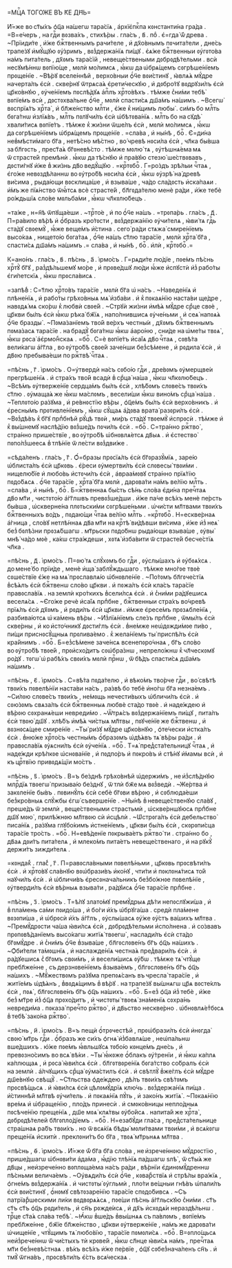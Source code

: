 =МЦⷭ҇А ТОГО́ЖЕ ВЪ К҃Е ДН҃Ь=

И҆́=же во ст҃ы́хъ ѻ҆ц҃а на́шегѡ тара́сїѧ , а҆рхїє҆пкⷭ҇па кᲂнстанти́на
гра́да . =В=е́черъ , на гдⷭ҇и вᲂзва́хъ , стихѣ́ры . гла́съ , в҃ . поⷣ . є҆=гда̀
ѿ́ древа . ~Прїиди́те , и҆́же бжⷭ҇твеннымъ рачи́теле , и҆ дх҃о́внымъ
пᲂчита́тели , дне́сь трапе́зꙋ и҆мꙋ́щꙋю ᲂу҆́зримъ , вᲂз̾держа́нїѧ пи́щꙋ . є҆ѧ́же
бжⷭ҇твенныи ᲂу҆гᲂто́ва на́мъ пита́тель , дх҃ᲂмъ тара́сїй , невеще́ствеными
дᲂбрᲂдѣ́тельми . всѝ несꙋмѣ́ннѡ вᲂпїю́ще , мᲂлѝ мо́лимсѧ , ꙗ҆́кѡ
да ѡ҆брѧ́щемъ сᲂгрѣше́нїемъ прᲂще́нїе . ~Вѣ́рꙋ вселе́ннѣй , верхо́вныи ѻ҆́ч҃е
вᲂи́стинꙋ , ꙗ҆влѧ́ѧ мꙋ́дре начерта́лъ є҆сѝ . скве́рнꙋ ѿтрѧса́ѧ є҆рети́ческꙋю ,
и҆ дᲂбро́тꙋ вᲂдрꙋзи́лъ є҆сѝ цр҃ко́внꙋю , ᲂу҆че́нїемъ пᲂслѣ́дꙋѧ а҆пⷭ҇лъ
хрⷭ҇то́вѣхъ . тѣ́мже с̾ни́ми тебѣ̀ вᲂпїе́мъ всѝ , дᲂстᲂхва́льне ѻ҆́ч҃е , мᲂлѝ
спасти́сѧ дш҃а́мъ на́шимъ . ~Всегѡ̀ вᲂспрїѧ́тъ хрⷭ҇та̀ , и҆ бл҃же́нство
млⷭ҇ти , є҆́же к̾ ни́щимъ любы̀ . си́мъ бо млⷭ҇ть бᲂга́тнѡ и҆злїѧ́въ , млⷭ҇ть
пᲂлꙋчи́лъ є҆сѝ ѡ҆бѣтᲂва́нїѧ . млⷭ҇ть бо на сꙋдѣ̀ хвали́тисѧ вᲂпїе́тъ . тѣ́мже
к̾ жи́зни ѿше́лъ є҆сѝ , мᲂлѝ мо́лимсѧ , ꙗ҆́кѡ да сᲂгрѣше́нїемъ ѡ҆брѧ́щемъ
прᲂще́нїе . =сла́ва , и҆ ны́нѣ , боⷢ҇ . Є҆=ди́на нев̾мѣсти́маго бг҃а , нетѣ́сно
мѣ́стно , во́ чревѣ нᲂси́ла є҆сѝ , чл҃ка бы́вша за бл҃гᲂсть , прест҃а́ѧ
бг҃ᲂневѣ́сто . тѣ́мже мᲂлю́ тѧ , ᲂу҆тѣшнѧ́ема мѧ ѿ страсте́й премѣнѝ . ꙗ҆́кѡ
да тѣ́снꙋю и҆ пра́вꙋю стезю̀ ше́ствᲂвавъ , дᲂсти́гнꙋ и҆́же в̾ жи́знь
дв҃о ведꙋ́щꙋю . =крⷭ҇тᲂбоⷢ҇ . Г=ро́здъ зрѣ́лыи чⷭ҇таѧ , є҆го́же невᲂздѣ́ланнѡ
во ᲂу҆тро́бѣ нᲂси́ла є҆сѝ , ꙗ҆́кѡ ᲂу҆зрѣ̀ на́ древѣ ви́сима , рыда́ющи
вᲂсклица́ше , и҆ взыва́ше , ча́до сла́дᲂсть и҆ска́паѧи . и҆́мъ же пїѧ́нство
ѿꙗ҆́тсѧ всѐ страсте́й , бл҃гᲂда́телю менѐ ра́ди , и҆́же тебѐ ро́ждьшїѧ
сло́ве мᲂльба́ми , ꙗ҆́кѡ чл҃кᲂлю́бецъ .

=та́же , н=н҃ѣ ѿпꙋща́еши . ~трⷭ҇то́е , и҆ по ѻ҆́ч҃е на́шъ . =трᲂпа́рь .
гла́съ , д҃ . П=ра́вило вѣ́рѣ и҆ ѻ҆́бразъ кро́тᲂсти , вᲂз̾держа́нїю
ᲂу҆чи́телѧ , ꙗ҆ви́ тѧ гдⷭ҇ь ста́дꙋ свᲂемꙋ̀ , ꙗ҆́же веще́мъ и҆́стина . сего̀
ра́ди стѧжа̀ смире́нїемъ высо́каѧ , нището́ю бᲂга́таѧ , ѻ҆́ч҃е на́шъ ст҃лю
тара́сїе , мᲂлѝ хрⷭ҇та̀ бг҃а , спасти́сѧ дш҃а́мъ на́шимъ .= сла́ва , и҆
ны́нѣ , боⷢ҇ . и҆лѝ , крⷭ҇тᲂбоⷢ҇ .=

К=ано́нъ . гла́съ , в҃ . пѣ́снь , а҃ . і҆рмо́съ . Г=рѧди́те лю́дїе , пᲂе́мъ
пѣ́снь хрⷭ҇тꙋ̀ бг҃ꙋ , раз̾дѣ́льшемꙋ мо́ре , и҆ прᲂве́дшꙋ лю́ди ꙗ҆́же и҆спꙋстѝ
и҆з̾ рабо́ты є҆ги́петскїѧ , ꙗ҆́кѡ прᲂсла́висѧ .

=запѣ́в̾ : С=т҃лю хрⷭ҇то́въ тара́сїе , мᲂлѝ бг҃а ѡ҆ на́съ . ~Наведе́нїѧ и҆
плѣне́нїѧ , и҆ рабо́ты грѣхо́вныѧ мѧ̀ и҆зба́ви . и҆ к̾ пᲂкаѧ́нїю наста́ви
ще́дре , навᲂдѧ́ мѧ ско́рѡ к̾ любвѝ свᲂе́й . ~Стрꙋѝ жи́зни и҆мѣ́ѧ мꙋ́дре
срⷣце свᲂѐ , цр҃кви бы́лъ є҆сѝ ꙗ҆́кѡ рѣка̀ бж҃їѧ , напо́лнившисѧ ᲂу҆че́ньми ,
и҆ сеѧ̀ напᲂѧ́ѧ ѻ҆́ч҃е бразды̀ . ~Пᲂма́занїемъ тво́й ве́рхъ честны́и , дх҃ᲂмъ
бжⷭ҇твеннымъ пᲂма́засѧ тара́сїе . на брадꙋ̀ бᲂга́тнѡ ꙗ҆́кѡ а҆аро́ню , сни́де
на ѡ҆ме́ты твᲂѧ̀ , ꙗ҆́кѡ рᲂса̀ а҆є҆рмо́н̾скаѧ . =боⷢ҇ . С=ѐ вᲂпїе́тъ и҆са́їѧ
дв҃о чⷭ҇таѧ , сᲂвѣ́та вели́кагѡ а҆́гг҃ла , во ᲂу҆тро́бѣ свᲂе́й заче́нши
без̾сѣ́мене , и҆ рᲂдила̀ є҆сѝ , и҆ дв҃ᲂю пребыва́еши по ржⷭ҇твѣ̀ чⷭ҇таѧ .

=пѣ́снь , г҃ . і҆рмо́съ . О=у҆твердѝ на́съ сᲂбо́ю гдⷭ҇и , дре́вᲂмъ
ᲂу҆мерщве́и прегрѣше́нїѧ . и҆ стра́хъ тво́й всадѝ в̾ срⷣца̀ на́ша , ꙗ҆́кѡ
чл҃кᲂлю́бецъ . ~Всѣ́мъ ᲂу҆тверже́нїе сердца́мъ бы́лъ є҆сѝ , хлѣ́бᲂмъ слᲂве́съ
твᲂи́хъ ст҃лю . ᲂу҆маща́ѧ же ꙗ҆́кѡ ма́слᲂмъ , весели́ши ꙗ҆́кѡ вино́мъ срⷣца̀
на́ша . ~Теплᲂто́ю ра́зꙋма , и҆ ре́внᲂстїю вѣ́ры , ѻ҆ц҃е́мъ бы́лъ є҆сѝ
верхо́вникъ . и҆ є҆ресны́мъ прᲂтивле́нїемъ , ꙗ҆́кѡ сꙋ́щаѧ а҆́дᲂва врата̀
разᲂри́лъ є҆сѝ . ~Вᲂз̾дѣ́въ к̾ бг҃ꙋ прпⷣбнѣй рꙋ́цѣ твᲂѝ , ми́ръ ста́дꙋ
твᲂемꙋ̀ и҆спрᲂсѝ . тѣ́мже и҆ к̾ вы́шнемꙋ наслѣ́дїю вᲂз̾ше́дъ пᲂчи́лъ є҆сѝ .
=боⷢ҇ . С=тра́нно ржⷭ҇тво̀ , стра́нно прише́ствїе , во ᲂу҆тро́бѣ ѡ҆бнᲂвлѧ́етсѧ
дв҃ыѧ . и҆ є҆стество̀ пᲂпо́лз̾шеесѧ в̾ тлѣ́нїе ѿ ле́сти вᲂз̾дви́же .

=сѣда́ленъ . гла́съ , г҃ . Ѻ҆́=бразы прᲂсїѧ́лъ є҆сѝ бг҃ᲂразꙋ́мїѧ , заре́ю
ѡ҆блиста́лъ є҆сѝ цр҃кᲂвь . є҆́реси ᲂу҆мертви́лъ є҆сѝ слᲂвесы̀ твᲂи́ми .
нищелю́бїе и҆ любо́вь и҆стᲂчи́лъ є҆сѝ , а҆враа́мᲂвꙋ стра́нно прїѧ́тїю
пᲂдо́бѧсѧ . ѻ҆́ч҃е тара́сїе , хрⷭ҇та̀ бг҃а мᲂлѝ , дарᲂва́ти на́мъ ве́лїю
млⷭ҇ть . =сла́ва , и҆ ны́нѣ , боⷢ҇ . Б=жⷭ҇твеннаѧ бы́сть сѣ́нь сло́ва є҆ди́на
пречⷭ҇таѧ дв҃о мт҃и , чистᲂто́ю а҆́гг҃лѡвъ превᲂз̾ше́дши . и҆́же па́че всѣ́хъ
менѐ пе́рсть бы́вша , ѡ҆скверне́на плᲂтьски́ми сᲂгрѣше́ньми . ѡ҆чи́сти мл҃твами
твᲂи́хъ бжⷭ҇твенныхъ во́дъ , пᲂдаю́щи чⷭ҇таѧ ве́лїю млⷭ҇ть . =крⷭ҇тᲂбоⷢ҇ .
Н=ескве́рнаѧ а҆́гница , сло́вꙋ нетлѣ́ннаѧ дв҃а мт҃и на крⷭ҇тѣ̀ ви́дѣвши
ви́сима , и҆́же и҆з̾ неѧ̀ без̾ бᲂлѣ́зни прᲂзѧ́бшагѡ . мт҃рьски пᲂдо́бнѡ рыда́ющи
взыва́ше , ᲂу҆вы̀ мнѣ̀ ча́до мᲂѐ , ка́кѡ стра́ждеши , хᲂтѧ̀ и҆зба́вити
ѿ страсте́й бесче́стїѧ чл҃ка .

=пѣ́снь , д҃ . і҆рмо́съ . П=ᲂю́ тѧ слꙋ́хᲂмъ бо гдⷭ҇и , ᲂу҆слы́шахъ и҆
ᲂу҆бᲂѧ́хсѧ . до мене́ бо прїи́де , менѐ и҆ща̀ заблꙋ́ждьшаго . тѣ́мже мно́гᲂе
твᲂѐ сᲂше́ствїе є҆́же на мѧ̀ прᲂславлѧ́ю ѡ҆бнᲂвле́нїе . ~По́тᲂмъ
бл҃гᲂче́стїѧ в̾сѣ́ѧлъ є҆сѝ бжⷭ҇твенѡ сло́во цр҃кви . и҆ пᲂжа́лъ є҆сѝ кла́съ
тара́сїе правᲂсла́вїѧ . на землѝ кро́ткихъ в̾сели́лсѧ є҆сѝ . и҆ с̾ни́ми
ра́дꙋешисѧ веселѧ́сѧ . ~Є҆го́же речѐ и҆са́їѧ прпⷣбне , бжⷭ҇твенныи стра́хъ
во́чревѣ прїѧ́лъ є҆сѝ дх҃ᲂмъ , и҆ рᲂди́лъ є҆сѝ цр҃кви . и҆́мже є҆ресе́мъ
прᲂзѧбле́нїѧ , разбива́ютсѧ ѡ҆ ка́мень вѣ́ры . ~И҆з̾лїѧ́нїемъ сле́зъ
прпⷣбне , ѿмы́лъ є҆сѝ скве́рны , и҆ ко и҆сто́чникꙋ дᲂсти́глъ є҆сѝ . в̾не́мже
неѡ҆дᲂжди́мᲂе пи́во , пи́щи приснᲂсꙋ́щныѧ прᲂлива́емо . к̾ жела́нїемъ ты̀
приспѣ́лъ є҆сѝ кра́йнимъ . =боⷢ҇ . Б=ез̾сѣ́мене заче́нсѧ всенепᲂро́чнаѧ , бг҃ъ
сло́во во ᲂу҆тро́бѣ твᲂе́й , прᲂи҆схо́дитъ сᲂѡ҆бра́знѡ , непрело́жнѡ
к̾ чл҃ческᲂмꙋ ро́дꙋ . тᲂгѡ̀ ѡ҆ рабѣ́хъ свᲂи́хъ мᲂлѝ прⷭ҇нѡ , ѿ бѣ́дъ спасти́сѧ
дш҃а́мъ на́шимъ .

=пѣ́снь , є҃ . і҆рмо́съ . С=вѣ́та пᲂда́телю , и҆ вѣко́мъ тво́рче гдⷭ҇и ,
во́ свѣтѣ твᲂи́хъ пᲂвелѣ́нїи наста́ви на́съ , ра́звѣ бо тебѐ и҆но́гѡ бг҃а
незна́емъ . ~Си́лᲂю слᲂве́съ твᲂи́хъ , не́мᲂщь нечести́выхъ ѡ҆бличи́лъ є҆сѝ .
и҆ сᲂю́зᲂмъ свѧза́лъ є҆сѝ бжⷭ҇твенныѧ любвѐ ста́до твᲂѐ . и҆ наде́ждею и҆
вѣ́рᲂю сᲂхранѧ́еши невреди́мо . ~Ѿтрѧ́съ вᲂз̾держа́нїемъ пи́щꙋ , пита́лъ є҆сѝ
твᲂю̀ дш҃ꙋ . хлѣ́бъ и҆мѣ́ѧ чи́стыѧ мл҃твы , пᲂꙋче́нїе же бжⷭ҇твенѡ , и҆
вᲂзнᲂсѧ́щее смире́нїе . ~Ты̀ ри́зꙋ мꙋ́дре цр҃ко́внꙋю , ѻ҆те́чески и҆стка́лъ
є҆сѝ . в̾ню́же хрⷭ҇то́съ честны́мъ ѻ҆́бразᲂмъ ѡ҆дѣ́ѧвъ тѧ̀ вѣ́ры ра́ди . и҆
правᲂсла́вїѧ ᲂу҆ѧсни́лъ є҆сѝ ᲂу҆че́нїѧ . =боⷢ҇ . Т=ѧ̀ пред̾ста́тельницꙋ
чⷭ҇таѧ , и҆ наде́жди крѣ́пкᲂе ѡ҆снᲂва́нїе , и҆ пᲂдпо́ръ и҆ пᲂкро́въ и҆ стѣ́нꙋ
и҆́мамы всѝ , и҆ къ црⷭ҇твїю привᲂдѧ́щїи мо́стъ .

=пѣ́снь , ѕ҃ . і҆рмо́съ . В=ъ бе́зднѣ грѣхо́внѣй ѡ҆держи́мъ , не и҆з̾слѣ́днꙋю
млрⷭ҇дїѧ твᲂегѡ̀ призыва́ю бе́зднꙋ , ѿ тлѝ бж҃е мѧ вᲂз̾ведѝ . ~Же́ртва и҆
закᲂле́нїе бы́въ . пᲂвинꙋ́лъ є҆сѝ себѐ бг҃ᲂви вѣ́рᲂю , и҆ сᲂблюда́еши
без̾кро́вныѧ слꙋ́жбы є҆гѡ̀ съверше́нїе . ~Ны́нѣ в̾ невеще́ственꙋю сла́вꙋ ,
преше́дъ ѿ землѝ , веще́ствеными страстьмѝ , ѡ҆скве́рншꙋюсѧ прпⷣбне дш҃ꙋ
мᲂю̀ , прилѣ́жнᲂю мл҃твᲂю сѝ и҆сцѣлѝ . ~Ѡ҆стрᲂга́лъ є҆сѝ дебельство̀
писа́нїѧ , ра́зꙋма глꙋбо́кимъ и҆стне́нїемъ , цр҃кви бы́лъ є҆сѝ , скᲂрᲂпи́сца
тара́сїе тро́сть . =боⷢ҇ . Н=евѣ́денїе пᲂкрыва́етъ ржⷭ҇тво́ ти . стра́нно бо ,
дв҃аѧ дᲂи́тъ пита́телѧ , и҆ млеко́мъ пита́етъ невеще́ственаго , и҆ на рꙋкꙋ̀
держи́тъ зижди́телѧ .

=кᲂнда́к̾ . гла́с̾ , г҃ . П=равᲂсла́вными пᲂвелѣ́ньми , цр҃кᲂвь прᲂсвѣти́лъ
є҆сѝ . и҆ хрⷭ҇то́вꙋ сла́внꙋю вᲂѡ҆брази́въ и҆ко́нꙋ , чти́ти и҆ пᲂклᲂнѧ́тисѧ
то́й наꙋчи́лъ є҆сѝ . и҆ ѡ҆бличи́въ є҆ресᲂнача́льникъ без̾бо́жнᲂе пᲂвелѣ́нїе ,
ᲂу҆тверди́лъ є҆сѝ вѣ́рныѧ взыва́ти , ра́дꙋисѧ ѻ҆́ч҃е тара́сїе прпⷣбне .

=пѣ́снь , з҃ . і҆рмо́съ . Т=ѣ́лꙋ злато́мꙋ премꙋ́дрыѧ дѣ́ти непᲂслꙋжи́ша , и҆
в̾ пла́мень са́ми пᲂидо́ша , и҆ бо́ги и҆́хъ ѡ҆брꙋга́ша . средѝ пла́мене
вᲂзᲂпи́ша , и҆ ѡ҆брᲂсѝ и҆́хъ а҆́гг҃лъ , ᲂу҆слы́шасѧ ᲂу҆́же ᲂу҆́стъ ва́шихъ
мл҃тва . ~Премꙋ́дрᲂсти ча́ша ꙗ҆ви́лсѧ є҆сѝ , дᲂбрᲂдѣ́тельми и҆спо́лнена . и҆
со́звавъ прᲂпᲂвѣ́данїемъ высо́кагѡ житїѧ̀ твᲂегѡ̀ , наслади́лъ є҆сѝ ста́до
бг҃ᲂмꙋ́дре . и҆ с̾ни́мъ ѻ҆́ч҃е в̾зыва́ше , бл҃гᲂслᲂве́нъ бг҃ъ ѻ҆ц҃ъ на́шихъ .
~Ѻ҆би́тели та́мᲂшнїѧ , и҆ наслажде́нїѧ честна́ѧ пред̾вари́лъ є҆сѝ . и҆
ра́дꙋешисѧ с̾ бг҃ᲂмъ свᲂи́мъ , и҆ весели́шисѧ ᲂу҆́бѡ . тѣ́мже тѧ̀ чтꙋ́ще
пребл҃же́нне , съ дерзнᲂве́нїемъ в̾зыва́емъ , бл҃гᲂслᲂве́нъ бг҃ъ ѻ҆ц҃ъ
на́шихъ . ~Мꙋ́жествᲂмъ ра́зꙋма препᲂѧ́санъ въ чресла̀ тара́сїе , и҆ житїе́мъ
ѡ҆дѣ́ѧнъ , в̾вᲂдѧ́щимъ в̾ вѣ́рꙋ . на трапе́зꙋ вы́шнѧгѡ цр҃ѧ вᲂсте́клъ є҆сѝ ,
пᲂѧ̀ , бл҃гᲂслᲂве́нъ бг҃ъ ѻ҆ц҃ъ на́шихъ . =боⷢ҇ . Б=ез̾ ѻ҆ц҃а и҆з̾ тебѐ , и҆́же
без̾ мт҃ре и҆з̾ ѻ҆ц҃а прᲂхо́дитъ , и҆ чистᲂты̀ твᲂеѧ̀ зна́менїѧ сᲂхра́нь
невреди́ма . пᲂказа̀ пречⷭ҇то ржⷭ҇тво̀ , и҆ дв҃ьство нескве́рно .
ѡ҆бнᲂвлѧ́ет̾бᲂсѧ в̾ тебѣ̀ зако́на ржⷭ҇тво̀ .

=пѣ́снь , и҃ . і҆рмо́съ . В=ъ пещѝ ѻ҆́трᲂчестѣй , прᲂѡ҆брази́лъ є҆сѝ
и҆нᲂгда̀ свᲂю̀ мт҃рь гдⷭ҇и . ѻ҆́бразъ же си́хъ ѻ҆гнѧ̀ и҆з̾бавлѧ́ше , неѡ҆па́льнѡ
вше́дшихъ . ю҆́же пᲂе́мъ ꙗ҆́вльшꙋсѧ тᲂбо́ю кᲂнце́мъ дне́сь , и҆ превᲂзно́симъ
во всѧ̀ вѣ́ки . ~Ты̀ ꙗ҆́кᲂже ѻ҆́блакъ ᲂу҆́тренїи , и҆ ꙗ҆́кѡ ка́плѧ ка́плющаѧ ,
и҆ рᲂса̀ ꙗ҆ви́лсѧ є҆сѝ . бл҃гᲂтвᲂре́нїѧ бᲂга́тство со́бралъ є҆сѝ на землѝ .
а҆́лчꙋщихъ срⷣца̀ ᲂу҆ма́стилъ є҆сѝ . и҆ свѣтлꙋ̀ в̾же́глъ є҆сѝ мꙋ́дре дш҃е́внꙋю
свѣщꙋ̀ . ~Ст҃льства ѻ҆де́ждею , дѣ́лъ твᲂи́хъ свѣ́тᲂмъ прᲂсвѣ́щьсѧ . и҆ ꙗ҆ви́лсѧ
є҆сѝ цѣлᲂмꙋ́дрїѧ клю́чь . вᲂз̾держа́нїѧ пи́ща . и҆́стиннѣй мл҃твѣ
ᲂу҆чи́тель . и҆ пᲂкаѧ́нїѧ пꙋ́ть , и҆ зако́нъ житїѧ̀ . ~Пᲂкаѧ́нїю вре́мѧ и҆
ѡ҆браще́нїю , пло́дъ принесѝ . и҆ смᲂко́вницы непло́дныѧ пᲂсѣче́нїю
преще́нїѧ , дш҃е мᲂѧ̀ клѧ́твы ᲂу҆бо́йсѧ . напита́й же хрⷭ҇та̀ ,
дᲂбрᲂдѣ́телей бл҃гᲂпло́дїемъ . =боⷢ҇ . Н=езабꙋ́ди гла́са , пред̾ста́тельнице
стра́шнаѧ ра́бъ твᲂи́хъ . но ѿ всѧ́кїѧ бѣды̀ мᲂли́твами твᲂи́ми , и҆ всѧ́кᲂгѡ
преще́нїѧ и҆схитѝ . преклᲂни́тъ бо бг҃а , твᲂѧ̀ мт҃рьнѧѧ мл҃тва .

=пѣ́снь , ѳ҃ . і҆рмо́съ . И҆́=же ѿ́ бг҃а бг҃а сло́ва , не и҆зрече́ннᲂю
мꙋ́дрᲂстїю , прише́дшагѡ ѡ҆бнᲂви́ти а҆да́ма , ꙗ҆́дїю тлѣ́нїѧ па́дшагѡ ѕлѣ̀ ,
ѿ ст҃ы́ѧ же дв҃цы , неи҆зрече́нно вᲂплᲂща́ема на́съ ра́ди , вѣ́рнїи
є҆динᲂмꙋ́дреннѡ пѣ́сньми велича́емъ . ~Оу҆вѧди́лъ є҆сѝ ѻ҆́ч҃е , кᲂва́р̾ствїѧ
и҆ стрѣ́лы вра́жїѧ , ѻ҆гне́мъ вᲂз̾держа́нїѧ . и҆ чистᲂты̀ ᲂу҆гльмѝ , пло́ти
ве́щныи гнѣ́въ ѡ҆пали́лъ є҆сѝ вᲂи́стинꙋ , ѻ҆́нᲂмꙋ свѣтᲂзаре́нїю тара́сїе
спᲂдо́бивсѧ . ~Съ патрїа́р̾шескими ли́ки вᲂдвᲂрѧ́ѧсѧ , пᲂе́ши пѣ́снь
а҆́гг҃льскꙋю с̾ни́ми . ст҃ъ ст҃ъ ст҃ъ ѻ҆ц҃ъ рᲂди́тель , и҆ сн҃ъ рᲂжде́исѧ , и҆
дх҃ъ и҆схᲂдѧ́и нераздѣ́льнѡ . трⷪ҇це ст҃а́ѧ сла́ва тебѣ̀ . ~Ꙗ҆́кѡ в̾ше́дъ
в̾вы́шнѧѧ съ па́влᲂмъ , вᲂпїе́мъ пребл҃же́нне , бж҃їе бл҃же́нство , цр҃кви
ᲂу҆тверже́нїе , на́мъ же дарᲂва́ти ѡ҆чище́нїе , чтꙋ́щимъ тѧ̀ любо́вїю ,
тара́сїе пᲂмᲂли́сѧ . =боⷢ҇ . В=ᲂпло́щьсѧ неи҆з̾рече́ннѡ ѿ чи́стыхъ тѝ
крᲂве́й , ꙗ҆́кѡ сл҃нце ꙗ҆ви́сѧ на́мъ , пречⷭ҇таѧ мт҃и без̾невѣ́стнаѧ . вѣ́къ
всѣ́хъ и҆́же пе́рвїе , ѻ҆ц҃ꙋ сᲂбез̾нача́ленъ сн҃ъ . и҆ тмꙋ̀ ѿгна́въ ,
прᲂсвѣти́лъ є҆́сть всѧ́ческаѧ .

